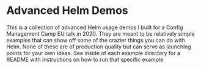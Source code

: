 # Advanced Helm Demos
This is a collection of advanced Helm usage demos I built for a Config
Management Camp EU talk in 2020. They are meant to be relatively simple examples
that can show off some of the crazier things you can do with Helm. None of these
are of production quality but can serve as launching points for your own ideas.
See inside of each example directory for a README with instructions on how to
run that specific example
